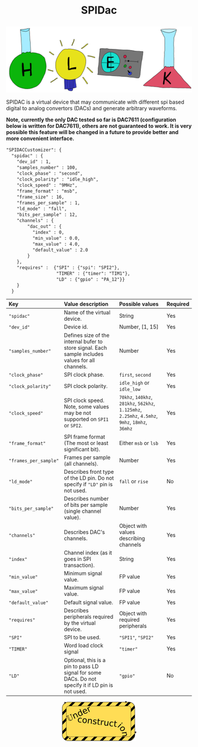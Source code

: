 # <p align="center">SPIDac</p>
<p align="center"><img src="../images/hlek.svg"></p>


SPIDAC is a virtual device that may communicate with different spi based digital to analog convertors (DACs) and generate arbitrary waveforms.

**Note, currently the only DAC tested so far is DAC7611 (configuration below is written for DAC7611), others are not guaranteed to work. It is very possible this feature will be changed in a future to provide better and more convenient interface.**

```
"SPIDACCustomizer": {
  "spidac" : {
    "dev_id" : 1,
    "samples_number" : 100,
    "clock_phase" : "second",
    "clock_polarity" : "idle_high",
    "clock_speed" : "9MHz",
    "frame_format" : "msb",
    "frame_size" : 16,
    "frames_per_sample" : 1,
    "ld_mode" : "fall",
    "bits_per_sample" : 12,
    "channels" : {
        "dac_out" : {
          "index" : 0,
          "min_value" : 0.0,
          "max_value" : 4.0,
          "default_value" : 2.0
        }
    },
    "requires" :  {"SPI" : {"spi": "SPI2"},
                   "TIMER" : {"timer": "TIM1"},
                   "LD" : {"gpio" : "PA_12"}}
    }
  }
```

| Key      | Value description | Possible values | Required |
|:---------|:------------------|:----------------|:---------|
| `"spidac"` | Name of the virtual device. | String | Yes |
| `"dev_id"` | Device id. | Number, [1, 15] | Yes |
| `"samples_number"` | Defines size of the internal bufer to store signal. Each sample includes values for all channels. | Number | Yes |
| `"clock_phase"` | SPI clock phase. | `first`, `second` | Yes |
| `"clock_polarity"` | SPI clock polarity. | `idle_high` or `idle_low` | Yes |
| `"clock_speed"` | SPI clock speed. Note, some values may be not supported on `SPI1` or `SPI2`.|  `70khz`, `140khz`, `281khz`, `562khz`, `1.125mhz`, `2.25mhz`, `4.5mhz`, `9mhz`, `18mhz`, `36mhz` | Yes |
| `"frame_format"` | SPI frame format (The most or least significant bit). | Either `msb` or `lsb` | Yes |
| `"frames_per_sample"` | Frames per sample (all channels). | Number | Yes |
| `"ld_mode"` | Describes front type of the LD pin. Do not specify if `"LD"` pin is not used. | `fall` or `rise` | No |
| `"bits_per_sample"` | Describes number of bits per sample (single channel value). | Number | Yes |
| `"channels"` | Describes DAC's channels. | Object with values describing channels | Yes |
| `"index"` | Channel index (as it goes in SPI transaction). | String | Yes |
| `"min_value"` | Minimum signal value. | FP value | Yes |
| `"max_value"` | Maximum signal value. | FP value | Yes |
| `"default_value"` | Default signal value. | FP value | Yes |
| `"requires"` | Describes peripherals required by the virtual device. | Object with required peripherals | Yes |
| `"SPI"` | SPI to be used. | `"SPI1"`, `"SPI2"` | Yes |
| `"TIMER"` | Word load clock signal | `"timer"` | Yes |
| `"LD"` | Optional, this is a pin to pass LD signal for some DACs. Do not specify it if LD pin is not used. | `"gpio"` | No |

<p align="center"><img src="../../doxygen/images/under_construction.png"></p>